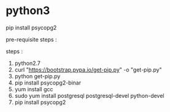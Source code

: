 # python3

pip install psycopg2

pre-requisite steps :

steps :

  1. python2.7
  2. curl "https://bootstrap.pypa.io/get-pip.py" -o "get-pip.py"
  3. python get-pip.py
  4. pip install psycopg2-binar
  5. yum install gcc
  6. sudo yum install postgresql postgresql-devel python-devel
  7. pip install psycopg2
  
  
  
